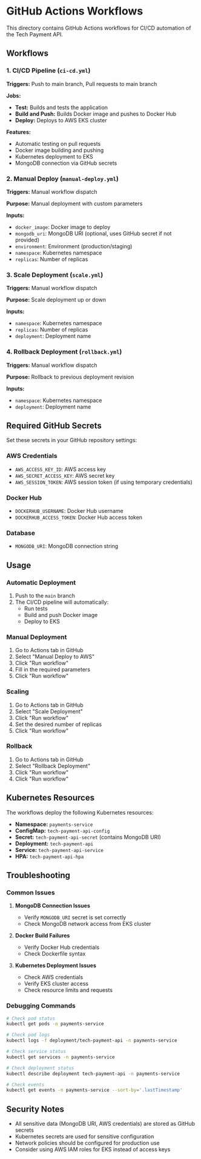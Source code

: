 # GitHub Actions Workflows

This directory contains GitHub Actions workflows for CI/CD automation of the Tech Payment API.

## Workflows

### 1. CI/CD Pipeline (`ci-cd.yml`)

**Triggers:** Push to main branch, Pull requests to main branch

**Jobs:**
- **Test:** Builds and tests the application
- **Build and Push:** Builds Docker image and pushes to Docker Hub
- **Deploy:** Deploys to AWS EKS cluster

**Features:**
- Automatic testing on pull requests
- Docker image building and pushing
- Kubernetes deployment to EKS
- MongoDB connection via GitHub secrets

### 2. Manual Deploy (`manual-deploy.yml`)

**Triggers:** Manual workflow dispatch

**Purpose:** Manual deployment with custom parameters

**Inputs:**
- `docker_image`: Docker image to deploy
- `mongodb_uri`: MongoDB URI (optional, uses GitHub secret if not provided)
- `environment`: Environment (production/staging)
- `namespace`: Kubernetes namespace
- `replicas`: Number of replicas

### 3. Scale Deployment (`scale.yml`)

**Triggers:** Manual workflow dispatch

**Purpose:** Scale deployment up or down

**Inputs:**
- `namespace`: Kubernetes namespace
- `replicas`: Number of replicas
- `deployment`: Deployment name

### 4. Rollback Deployment (`rollback.yml`)

**Triggers:** Manual workflow dispatch

**Purpose:** Rollback to previous deployment revision

**Inputs:**
- `namespace`: Kubernetes namespace
- `deployment`: Deployment name

## Required GitHub Secrets

Set these secrets in your GitHub repository settings:

### AWS Credentials
- `AWS_ACCESS_KEY_ID`: AWS access key
- `AWS_SECRET_ACCESS_KEY`: AWS secret key
- `AWS_SESSION_TOKEN`: AWS session token (if using temporary credentials)

### Docker Hub
- `DOCKERHUB_USERNAME`: Docker Hub username
- `DOCKERHUB_ACCESS_TOKEN`: Docker Hub access token

### Database
- `MONGODB_URI`: MongoDB connection string

## Usage

### Automatic Deployment
1. Push to the `main` branch
2. The CI/CD pipeline will automatically:
   - Run tests
   - Build and push Docker image
   - Deploy to EKS

### Manual Deployment
1. Go to Actions tab in GitHub
2. Select "Manual Deploy to AWS"
3. Click "Run workflow"
4. Fill in the required parameters
5. Click "Run workflow"

### Scaling
1. Go to Actions tab in GitHub
2. Select "Scale Deployment"
3. Click "Run workflow"
4. Set the desired number of replicas
5. Click "Run workflow"

### Rollback
1. Go to Actions tab in GitHub
2. Select "Rollback Deployment"
3. Click "Run workflow"
4. Click "Run workflow"

## Kubernetes Resources

The workflows deploy the following Kubernetes resources:

- **Namespace:** `payments-service`
- **ConfigMap:** `tech-payment-api-config`
- **Secret:** `tech-payment-api-secret` (contains MongoDB URI)
- **Deployment:** `tech-payment-api`
- **Service:** `tech-payment-api-service`
- **HPA:** `tech-payment-api-hpa`

## Troubleshooting

### Common Issues

1. **MongoDB Connection Issues**
   - Verify `MONGODB_URI` secret is set correctly
   - Check MongoDB network access from EKS cluster

2. **Docker Build Failures**
   - Verify Docker Hub credentials
   - Check Dockerfile syntax

3. **Kubernetes Deployment Issues**
   - Check AWS credentials
   - Verify EKS cluster access
   - Check resource limits and requests

### Debugging Commands

```bash
# Check pod status
kubectl get pods -n payments-service

# Check pod logs
kubectl logs -f deployment/tech-payment-api -n payments-service

# Check service status
kubectl get services -n payments-service

# Check deployment status
kubectl describe deployment tech-payment-api -n payments-service

# Check events
kubectl get events -n payments-service --sort-by='.lastTimestamp'
```

## Security Notes

- All sensitive data (MongoDB URI, AWS credentials) are stored as GitHub secrets
- Kubernetes secrets are used for sensitive configuration
- Network policies should be configured for production use
- Consider using AWS IAM roles for EKS instead of access keys 